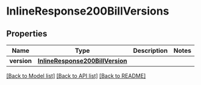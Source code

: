 # InlineResponse200BillVersions

## Properties
Name | Type | Description | Notes
------------ | ------------- | ------------- | -------------
**version** | [**InlineResponse200BillVersion**](InlineResponse200BillVersion.md) |  | 

[[Back to Model list]](../README.md#documentation-for-models) [[Back to API list]](../README.md#documentation-for-api-endpoints) [[Back to README]](../README.md)


